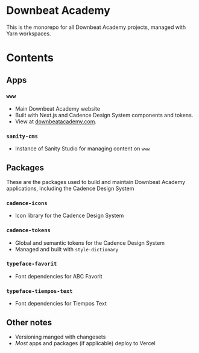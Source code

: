 # Downbeat Academy

This is the monorepo for all Downbeat Academy projects, managed with Yarn
workspaces.

# Contents

## Apps

### `www`

- Main Downbeat Academy website
- Built with Next.js and Cadence Design System components and tokens.
- View at [downbeatacademy.com](https://downbeatacademy.com).

### `sanity-cms`

- Instance of Sanity Studio for managing content on `www`

## Packages

These are the packages used to build and maintain Downbeat Academy applications,
including the Cadence Design System

### `cadence-icons`

- Icon library for the Cadence Design System

### `cadence-tokens`

- Global and semantic tokens for the Cadence Design System
- Managed and built with `style-dictionary`

### `typeface-favorit`

- Font dependencies for ABC Favorit

### `typeface-tiempos-text`

- Font dependencies for Tiempos Text

## Other notes

- Versioning manged with changesets
- _Most_ apps and packages (if applicable) deploy to Vercel
